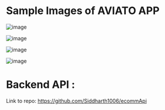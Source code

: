 # Sample Images of AVIATO APP
![image](https://user-images.githubusercontent.com/54227620/196339918-e2adb97a-a3f3-4ed5-9d06-42dee5bd3928.png)

![image](https://user-images.githubusercontent.com/54227620/196340014-74368339-bbf9-4c2b-a5bf-1a25994a74e4.png)

![image](https://user-images.githubusercontent.com/54227620/196340090-dea9ebaf-d990-4547-a96f-0d9b0ac3cd45.png)

![image](https://user-images.githubusercontent.com/54227620/196340197-a0df0c00-bb23-44fb-a184-28d0815f5e1e.png)

# Backend API : 
Link to repo: https://github.com/Siddharth1006/ecommApi
